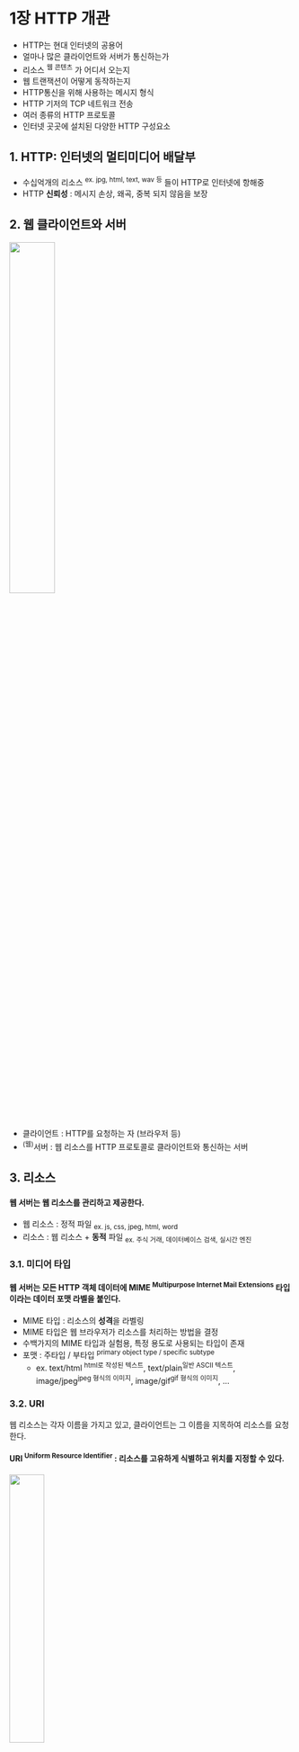 <h1>1장 HTTP 개관</h1>

- HTTP는 현대 인터넷의 공용어
- 얼마나 많은 클라이언트와 서버가 통신하는가
- 리소스 <sup>웹 콘텐츠</sup> 가 어디서 오는지
- 웹 트랜잭션이 어떻게 동작하는지
- HTTP통신을 위해 사용하는 메시지 형식
- HTTP 기저의 TCP 네트워크 전송
- 여러 종류의 HTTP 프로토콜
- 인터넷 곳곳에 설치된 다양한 HTTP 구성요소

## 1. HTTP: 인터넷의 멀티미디어 배달부

- 수십억개의 리소스 <sup>ex. jpg, html, text, wav 등</sup> 들이 HTTP로 인터넷에 항해중
- HTTP **신뢰성** : 메시지 손상, 왜곡, 중복 되지 않음을 보장

## 2. 웹 클라이언트와 서버

<img src="img.png"  width="40%"/>  

- 클라이언트 : HTTP를 요청하는 자 (브라우저 등)
- <sup>(웹)</sup>서버 : 웹 리소스를 HTTP 프로토콜로 클라이언트와 통신하는 서버

## 3. 리소스

#### 웹 서버는 웹 리소스를 관리하고 제공한다.

- 웹 리소스 : 정적 파일 <sub>ex. js, css, jpeg, html, word</sub>
- 리소스 : 웹 리소스 + **동적** 파일 <sub>ex. 주식 거래, 데이터베이스 검색, 실시간 엔진</sub>

### 3.1. 미디어 타입

#### 웹 서버는 모든 HTTP 객체 데이터에 MIME <sup>Multipurpose Internet Mail Extensions</sup> 타입이라는 데이터 포맷 라벨을 붙인다.

- MIME 타입 : 리소스의 **성격**을 라벨링
- MIME 타입은 웹 브라우저가 리소스를 처리하는 방법을 결정
- 수백가지의 MIME 타입과 실험용, 특정 용도로 사용되는 타입이 존재
- 포맷 : 주타입 / 부타입 <sup>primary object type / specific subtype</sup>
    - ex. text/html <sup>html로 작성된 텍스트</sup>, text/plain<sup>일반 ASCII 텍스트</sup>, image/jpeg<sup>jpeg 형식의 이미지</sup>,
      image/gif<sup>gif 형식의 이미지</sup>, ...

### 3.2. URI

웹 리소스는 각자 이름을 가지고 있고, 클라이언트는 그 이름을 지목하여 리소스를 요청한다.

#### URI <sup>Uniform Resource Identifier</sup> : 리소스를 고유하게 식별하고 위치를 지정할 수 있다.

<img src="img_2.png"  width="35%"/>  

#### URI 구성요소

- http : http 프로토콜을 사용
- www.foo.com : 리소스를 소유한 도메인
- /index.html : / 경로에 위치한 index.html 파일 요청

### 3.3. URL

#### URL <sup>Uniform Resource Locator</sup> : 통합 자원 지시자

- **오늘날 대부분의 URI 는 URL**
- URL 구성요소
    - 스킴 <sup>scheme</sup> : 리소스에 접근하기 위해 사용할 프로토콜
    - 서버의 인터넷 주소 <sup>ex. www.naver.com</sup>
    - 웹 서버의 리소스 <sup>ex. /myPage/orderInfo.html</sup>

### 3.4. URN

#### URN <sup>Uniform Resource Name</sup> : 리소스 위치에 의존하지 않는 지시자

- 리소스 위치를 옮겨도 URN으로 찾아 들어감
- 아직 실험중이고, 미래성이 있음

## 4. 트랜잭션

HTTP 트랜잭션 = 요청 명령 <sup>HTTP 메시지</sup> + 응답 결과 <sup>HTTP 메시지</sup>

### 4.1. 메서드

모든 HTTP 요청 메시지는 하나의 메서드를 가진다.

#### 메서드 : 서버가 어떤 동작을 취해야하는지 지정

- ex. 웹페이지 가져오기, 게이트웨이 프로그램 실행하기, 파일 삭제하기 등
- 대표적인 메서드
    - GET : 서버에서 리소스를 가져온다.
    - PUT : 서버에 리소스를 저장한다.
    - DELETE : 서버에서 리소스를 삭제한다.
    - POST : 클라이언트 데이터를 서버 게이트웨이 애플리케이션으로 보내라.
    - HEAD : 지정한 리소스의 응답 중 HTTP 헤더만 보내라.

### 4.2. 상태 코드

- 세자리 숫자
- 클라이언트의 요청이 성공 or 실패 or 추가 조치 필요 한지 알려줌
- ex. 200, 302, 404 등
- reason phrase <sup>사유 구절</sup> : 상태 코드에 대한 짧은 설명
- ex. 404 'Not Found' <sup>없음, 리소스가 존재하지 않음</sup>

### 4.3. 웹페이지는 여러 객체로 이루어질 수 있다.

- 애플리케이션은 하나의 작업을 위해 1개 이상의 HTTP 트랜잭션 수행
- ex. 브라우저 naver.com 화면은 여러 웹 리소스 <sup>트랜잭션</sup>로 이루어짐

## 5. 메시지

#### HTTP 메시지는 단순한 줄 단위의 문자열이다.

- 요청 메시지 : **클라이언트에서 서버로** 보낸 HTTP 요청 메시지
- 응답 메시지 : **서버에서 클라이언트로** 보낸 HTTP 응답 메시지

#### HTTP 메시지 구성 요소

- 시작줄 : 요청이라면 서버의 동작에 대해서, 응답이라면 무슨 일이 일어났는지
- 헤더 :  0개 이상 존재
- 본문 : 메시지 본문, 어떤 종류의 데이터든 포함 가능
    - 요청일 경우 웹 서버로 실어 보내는 데이터
    - 응답일 경우 클라이언트에 반환하는 데이터
    - ex. HTML 문서, 이미지, 동영상, JSON 데이터 등

### 5.1. 간단한 메시지의 예

<img src="img_1.png"  width="55%"/>  

## 6. TCP 커넥션

### 6.1. TCP/IP

#### TCP가 HTTP에게 제공하는 것

- 오류 없는 데이터 전송
- 순서에 맞는 데이터그램 전달
- 조각나지 않는 데이터 스트림

HTTP는 TCP 계층이다. S
일단 TCP 커넥션이 맺어지면, 메시지가 없어지거나, 손상되거나, 순서가 바뀌는 일이 없다.

### 6.2. 접속, IP 주소 그리고 포트번호

IP 주소와 Port를 사용해 TCP/IP 계층에서 커넥션을 맺는다.

1. 웹브라우저가 서버의 URL에서 호스트 추출
2. 서버의 호스트명을 IP 주소로 변환
3. 서버의 포트번호를 추출s
4. 웹 서버와 TCP 커넥션 맺기
5. 웹 브라우저가 HTTP 메시지를 TCP 커넥션을 통해 전송
6. 웹 서버가 HTTP 메시지를 받고, TCP 커넥션을 통해 HTTP 메시지를 웹 브라우저로 전송
7. TCP 커넥션 종료 and 응답을 브라우저에 출력

### 6.3. 텔넷(Telnet)을 이용한 실제 예제

#### 텔넷으로 ../tools.html 문서 가져오기

```bash
$ telnet www.joes-hardware.com 80
## ...
$ GET /tools.html HTTP/1.1
$ Host: www.joes-hardware.com
$ [enter]
HTTP / 1.1 200 OK
Date: Sat, 09 Apr 2011 14:42:11 GMT
...
```

## 7. 프로토콜 버전

- HTTP/0.9 : 1991년, GET 메서드만 지원, 헤더가 없음
- HTTP/1.0 : 1996년, GET, HEAD, POST 메서드 지원, 헤더 추가
- HTTP/1.0+ : 1997년, 지속 커넥션, 가상 호스팅, 추가 보안 기능
- HTTP/1.1 : 1997년, GET, HEAD, POST, PUT, DELETE, TRACE, OPTIONS 메서드 지원, 헤더 추가, 캐시, 파이프라인, 가상 호스팅, 추가 보안 기능
- HTTP/2.0 : 2015년, 성능 개선, 헤더 압축, 서버 푸시, 바이너리 프레이밍, 멀티플렉싱, 스트림 우선순위, 프로토콜 네고시에이션

## 8. 웹의 구성요소

### 8.1. [프락시](../../2부_HTTP_아키텍처/6장_프락시/README.md)

- 클라이언트와 서버의 중개자
- 주로 보안을 위해 사용
- ex. 회사에서 리소스 다운시 바이러스 검사, 성인 컨텐츠 차단

### 8.2. 캐시

- 자주 찾는 문서들의 사본을 저장한는 HTTP 프락시 서버
- 웹서버에 가는것 보다 더 빨리 응답 가능

### 8.3. 게이트웨이

- HTTP 프로토콜을 다른 프로토콜로 변환
- 클라이언트는 자신이 게이트웨이와 통신하고 있음을 모름

### 8.4. 터널

- 두 커넥션 사이에서 raw 데이터를 열지 않고 그대로 전달하는 HTTP 애플리케이션
- 주로 비 HTTP 데이터를 하나 이상의 HTTP 커넥션을 통해 전송할 때 사용

### 8.5. 에이전트

- 사용자를 위해 HTTP 요청을 스스로 만들어주는 클라이언트 프로그램
- ex. 스파이더, 웹로봇

## 9. 시작의 끝

## 10. 추가 정보
